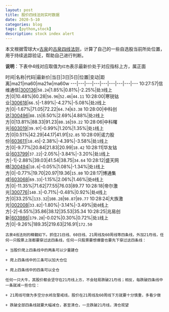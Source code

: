 ```yaml
---
layout: post
title: 股价四线法则实时数据
date: 2020-5-10
categories: blog
tags: [python,stock]
description: stock index alert
---
```



本文根据雪球大v[古泉](https://xueqiu.com/u/7148646888)的[古泉四线法则](https://xueqiu.com/7148646888/130498192)，计算了自己的一些自选股当前所处位置，用于持续追踪验证，帮助自己进行判断。

**说明**：下表中4线对应取值为`红色`表示最新价处于对应指标上方，属正面

时间|名称|代码|最新价|当日|3日|5日|位置|变动|距离|ma21|ma60|ma21w|ma60w
---|---|---|---|---|---|---|---|---
10:27:57|信维通信|[300136](https://xueqiu.com/S/SZ300136)|`58.24`|1.85%|0.81%|-2.25%|处`3`线上方|0|10.48%|60.28|`56.96`|`52.46`|`44.11`
10:28:00|寒锐钴业|[300618](https://xueqiu.com/S/SZ300618)|`66.5`|-1.89%|-4.27%|-5.08%|处`2`线上方|0|-1.67%|71.05|72.22|`64.74`|`63.38`
10:28:00|中科创达|[300496](https://xueqiu.com/S/SZ300496)|`88.15`|6.50%|2.69%|4.88%|处`2`线上方|0|13.81%|88.33|91.23|`80.16`|`59.22`
10:28:06|中科曙光|[603019](https://xueqiu.com/S/SH603019)|`39.97`|-0.99%|1.20%|1.35%|处`1`线上方|0|0.51%|42.29|44.17|41.91|`32.85`
10:28:09|诺力股份|[603611](https://xueqiu.com/S/SH603611)|`18.45`|-2.38%|-4.39%|-3.58%|处`1`线上方|0|-9.77%|20.84|21.83|20.99|`18.42`
10:28:11|华友钴业|[603799](https://xueqiu.com/S/SH603799)|`37.22`|-2.05%|-3.84%|-3.20%|处`1`线上方|-1|-2.88%|39.03|41.54|38.75|`34.64`
10:28:12|盛天网络|[300494](https://xueqiu.com/S/SZ300494)|`18.6`|-0.05%|1.08%|-1.34%|处`1`线上方|0|-0.77%|19.70|20.97|19.36|`15.80`
10:28:17|博通集成|[603068](https://xueqiu.com/S/SH603068)|`69.33`|-1.15%|2.06%|1.46%|处`0`线上方|0|-11.35%|71.62|77.55|76.03|89.77
10:28:18|帝尔激光|[300776](https://xueqiu.com/S/SZ300776)|`140.3`|-0.71%|-0.48%|0.92%|处`4`线上方|0|33.25%|`133.32`|`108.28`|`98.87`|`89.77`
10:28:24|大族激光|[002008](https://xueqiu.com/S/SZ002008)|`33.82`|-1.80%|-3.14%|-3.49%|处`0`线上方|-2|-6.55%|35.86|38.12|35.53|35.34
10:28:25|兆易创新|[603986](https://xueqiu.com/S/SH603986)|`179.28`|-0.02%|0.30%|0.72%|处`1`线上方|0|-9.26%|189.35|219.63|216.91|`172.50`

```
古泉4线法则的精髓如下。抓住21日线、60日线、21周线及60周线等四条线，外加21月线，任何一只股票上涨都要穿过这四条线，任何一只股票要想爆雷也要先下穿过这四条线：

+ 当股价爬上四条线中的两条可以少量建仓

+ 爬上四条线中的三条可以加大仓位

+ 爬上四条线中的四条可以全仓

任何一只大牛，其股价都会坚守在21月线上方，不会轻易跌破21月线；相反，每跌破四条线中一条就减一些仓位：

+ 21周线可做为多空分水岭及警戒线，股价在21周线及60周线下方就要十分慎重，多看少做

+ 跌破全部四条线就要大幅减仓，甚至清仓，一旦跌破21月线，清仓观望
```